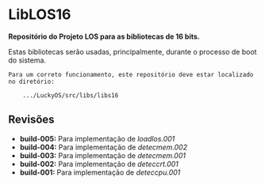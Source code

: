 # LibLOS16 #
**Repositório do Projeto LOS para as bibliotecas de 16 bits.**

Estas bibliotecas serão usadas, principalmente, durante o processo de boot do sistema.

```
Para um correto funcionamento, este repositório deve estar localizado no diretório:

	.../LuckyOS/src/libs/libs16
```

## Revisões ##

* **build-005:** Para implementação de *loadlos.001*
* **build-004:** Para implementação de *detecmem.002*
* **build-003:** Para implementação de *detecmem.001*
* **build-002:** Para implementação de *deteccrt.001*
* **build-001:** Para implementação de *deteccpu.001*
